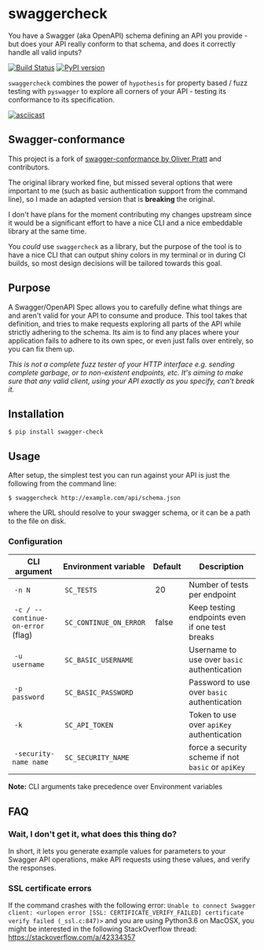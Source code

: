 # swaggercheck

You have a Swagger (aka OpenAPI) schema defining an API you provide - but does your API really conform to that schema, and does it correctly handle all valid inputs?

[![Build Status](https://travis-ci.org/adimian/swagger-check.svg?branch=master)](https://travis-ci.org/adimian/swagger-check)
[![PyPI version](https://badge.fury.io/py/swagger-check.svg)](https://badge.fury.io/py/swagger-check)


`swaggercheck` combines the power of `hypothesis` for property based / fuzz testing with `pyswagger` to explore all corners of your API - testing its conformance to its specification.

[![asciicast](https://asciinema.org/a/256786.svg)](https://asciinema.org/a/256786)


## Swagger-conformance

This project is a fork of [swagger-conformance by Oliver Pratt](http://swagger-conformance.readthedocs.io/en/latest/) and contributors. 

The original library worked fine, but missed several options that were important to me (such as basic authentication support from the command line), so I made an adapted version that is **breaking** the original. 

I don't have plans for the moment contributing my changes upstream since it would be a significant effort to have a nice CLI and a nice embeddable library at the same time.

You *could* use `swaggercheck` as a library, but the purpose of the tool is to have a nice CLI that can output shiny colors in my terminal or in during CI builds, so most design decisions will be tailored towards this goal.

## Purpose

A Swagger/OpenAPI Spec allows you to carefully define what things are and aren't valid for your API to consume and produce. This tool takes that definition, and tries to make requests exploring all parts of the API while strictly adhering to the schema. Its aim is to find any places where your application fails to adhere to its own spec, or even just falls over entirely, so you can fix them up.

_This is not a complete fuzz tester of your HTTP interface e.g. sending complete garbage, or to non-existent endpoints, etc. It's aiming to make sure that any valid client, using your API exactly as you specify, can't break it._

## Installation

    $ pip install swagger-check
    
## Usage

After setup, the simplest test you can run against your API is just the following from the command line:


    $ swaggercheck http://example.com/api/schema.json


where the URL should resolve to your swagger schema, or it can be a path to the file on disk.

### Configuration

| **CLI argument** | **Environment variable** | **Default** | **Description** |
| --- | --- | --- | --- |
| `-n N` | `SC_TESTS` | 20 | Number of tests per endpoint |
| `-c / --continue-on-error` (flag) | `SC_CONTINUE_ON_ERROR` | false | Keep testing endpoints even if one test breaks |
| `-u username` | `SC_BASIC_USERNAME` |  | Username to use over `basic` authentication |
| `-p password` | `SC_BASIC_PASSWORD` |  | Password to use over `basic` authentication |
| `-k` | `SC_API_TOKEN` | | Token to use over `apiKey` authentication |
| `-security-name name` | `SC_SECURITY_NAME` | | force a security scheme if not `basic` or `apiKey` |

**Note:** CLI arguments take precedence over Environment variables

## FAQ

### Wait, I don't get it, what does this thing do?

In short, it lets you generate example values for parameters to your Swagger API operations, make API requests using these values, and verify the responses.


### SSL certificate errors

If the command crashes with the following error:
`Unable to connect Swagger client: <urlopen error [SSL: CERTIFICATE_VERIFY_FAILED] certificate verify failed (_ssl.c:847)>` and you are using Python3.6 on MacOSX, you might be interested in the following StackOverflow thread: https://stackoverflow.com/a/42334357
